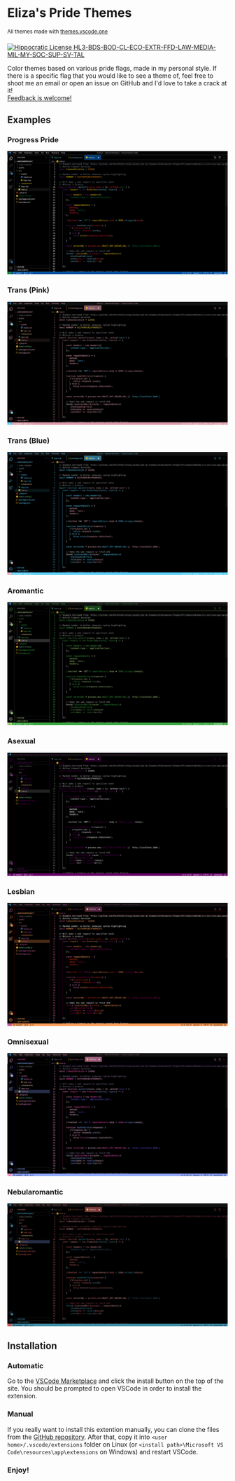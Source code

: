 # Eliza's Pride Themes

<sup>All themes made with [themes.vscode.one](https://themes.vscode.one/)</sup>

[![Hippocratic License HL3-BDS-BOD-CL-ECO-EXTR-FFD-LAW-MEDIA-MIL-MY-SOC-SUP-SV-TAL](https://img.shields.io/static/v1?label=Hippocratic%20License&message=HL3-BDS-BOD-CL-ECO-EXTR-FFD-LAW-MEDIA-MIL-MY-SOC-SUP-SV-TAL&labelColor=5e2751&color=bc8c3d)](https://firstdonoharm.dev/version/3/0/bds-bod-cl-eco-extr-ffd-law-media-mil-my-soc-sup-sv-tal.html)

Color themes based on various pride flags, made in my personal style. If there is a specific flag that you would like to see a theme of, feel free to shoot me an email or open an issue on GitHub and I'd love to take a crack at it!\
[Feedback is welcome!](https://github.com/The-Gamer69/elizas-pride-themes/issues)

## Examples

### Progress Pride

![Progress pride theme example](./images/examples/progress-example.png)

### Trans (Pink)

![Pink trans theme example](./images/examples/trans/pink-example.png)

### Trans (Blue)

![Blue trans theme example](./images/examples/trans/blue-example.png)

### Aromantic

![Aromantic theme example](./images/examples/aro-example.png)

### Asexual

![Asexual theme example](./images/examples/ace-example.png)

### Lesbian

![Lesbian theme example](./images/examples/lesbian-example.png)

### Omnisexual

![Omnisexual theme example](./images/examples/omni-example.png)

### Nebularomantic

![Nebularomantic theme example](./images/examples/nebularomantic-example.png)

## Installation

### Automatic

Go to the [VSCode Marketplace](https://marketplace.visualstudio.com/items?itemName=ElizaMuss.elizas-pride-themes) and click the install button on the top of the site. You should be prompted to open VSCode in order to install the extension.

### Manual

If you really want to install this extention manually, you can clone the files from the [GitHub repository](https://github.com/The-Gamer69/elizas-pride-themes). After that, copy it into `<user home>/.vscode/extensions` folder on Linux (or `<install path>\Microsoft VS Code\resources\app\extensions` on Windows) and restart VSCode.

### **Enjoy!**
